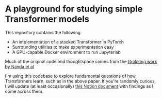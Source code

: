 # A playground for studying simple Transformer models

This repository contains the following:
* An implementation of a stacked Transformer in PyTorch
* Surrounding utilities to make experimentation easy
* A GPU-capable Docker environment to run Jupyterlab

Much of the original code and thoughtspace comes from the [Grokking work by Nanda et
al](https://www.alignmentforum.org/posts/N6WM6hs7RQMKDhYjB/a-mechanistic-interpretability-analysis-of-grokking#Speculation__Phase_Changes_are_Everywhere)

I'm using this codebase to explore fundamental questions of how Transformers learn, such as
in the above paper. If you're randomly curious, I will update (at least occasionally) [this Notion
document](https://garnet-horn-9ed.notion.site/Research-Outline-and-Notes-275d5fe3c2624d6faeae9f2940e0e2ba)
with findings as I come across them.